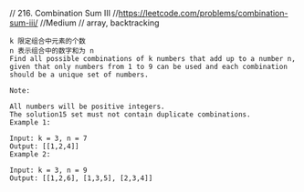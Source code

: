 // 216. Combination Sum III
//https://leetcode.com/problems/combination-sum-iii/
//Medium
// array, backtracking

```aidl
k 限定组合中元素的个数  
n 表示组合中的数字和为 n
Find all possible combinations of k numbers that add up to a number n,
given that only numbers from 1 to 9 can be used and each combination should be a unique set of numbers.

Note:

All numbers will be positive integers.
The solution15 set must not contain duplicate combinations.
Example 1:

Input: k = 3, n = 7
Output: [[1,2,4]]
Example 2:

Input: k = 3, n = 9
Output: [[1,2,6], [1,3,5], [2,3,4]]
```
